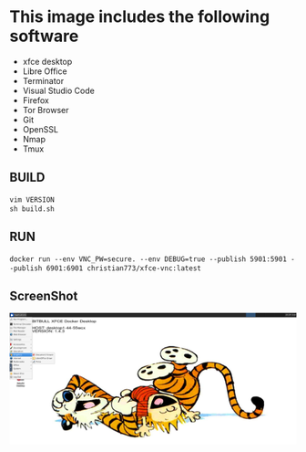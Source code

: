 # This image includes the following software
- xfce desktop
- Libre Office
- Terminator
- Visual Studio Code
- Firefox
- Tor Browser
- Git
- OpenSSL
- Nmap
- Tmux


## BUILD
```
vim VERSION
sh build.sh
```

## RUN
```
docker run --env VNC_PW=secure. --env DEBUG=true --publish 5901:5901 --publish 6901:6901 christian773/xfce-vnc:latest
```

## ScreenShot
![](ss.png)
